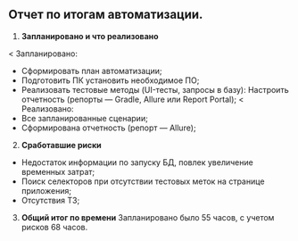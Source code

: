 ## Отчет по итогам автоматизации.
1. **Запланировано и что реализовано**

 < Запланировано:
* Сформировать план автоматизации; 
* Подготовить ПК установить необходимое ПО;
* Реализовать тестовые методы (UI-тесты, запросы в базу): Настроить отчетность (репорты — Gradle, Allure или Report Portal);
 < Реализовано:
* Все запланированные сценарии;
* Сформирована отчетность (репорт — Allure);

2. **Сработавшие риски**
* Недостаток информации по запуску БД, повлек увеличение временных затрат; 
* Поиск селекторов при отсутствии тестовых меток на странице приложения;
* Отсутствия ТЗ;

3. **Общий итог по времени**
Запланировано было 55 часов, с учетом рисков 68 часов.